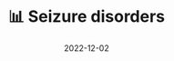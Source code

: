 ---
title: 📊 Seizure disorders
date: '2022-12-02'
type: book
weight: 22
columns: 100
commentable: true
---